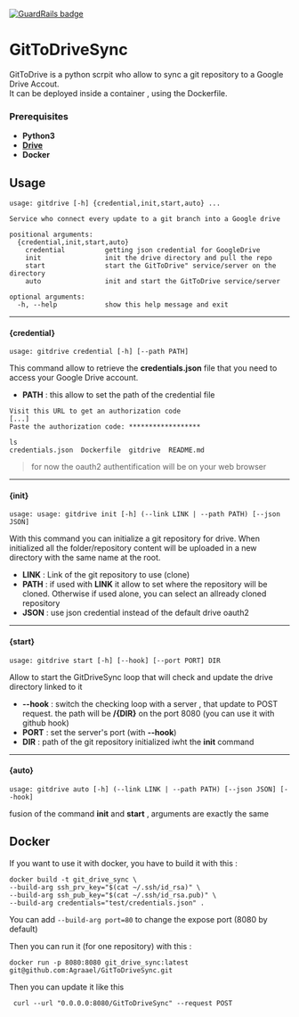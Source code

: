 [![GuardRails badge](https://badges.production.guardrails.io/Agraael/GitToDriveSync.svg?token=34fda599487d2fa333dec9761e50e5885ab4ab7ddfa4dd0b8dd0a080f9b86dc3)](https://dashboard.guardrails.io/default/gh/Agraael/GitToDriveSync)
# GitToDriveSync

GitToDrive is a python scrpit who allow to sync a git repository to a Google Drive Accout.  
It can be deployed inside a container , using the Dockerfile.

### Prerequisites

- **Python3**
- **[Drive](https://github.com/odeke-em/drive)**
- **Docker**

## Usage
```
usage: gitdrive [-h] {credential,init,start,auto} ...

Service who connect every update to a git branch into a Google drive

positional arguments:
  {credential,init,start,auto}
    credential          getting json credential for GoogleDrive
    init                init the drive directory and pull the repo
    start               start the GitToDrive" service/server on the directory
    auto                init and start the GitToDrive service/server

optional arguments:
  -h, --help            show this help message and exit
```
---  
#### {credential}
```
usage: gitdrive credential [-h] [--path PATH]
```
This command allow to retrieve the **credentials.json** file that you need to access
your Google Drive account.

- **PATH** : this allow to set the path of the credential file 

```
Visit this URL to get an authorization code
[...]
Paste the authorization code: ******************

ls
credentials.json  Dockerfile  gitdrive  README.md
```
> for now the oauth2 authentification will be on your web browser
---
#### {init}
```
usage: usage: gitdrive init [-h] (--link LINK | --path PATH) [--json JSON]
```
With this command you can initialize a git repository for drive.
When initialized all the folder/repository content will be uploaded in a new directory  with the same name at the root.

- **LINK** : Link of the git repository to use (clone)
- **PATH** : if used with **LINK** it allow to set where the repository will be cloned. Otherwise if used alone, you can select an allready cloned repository
- **JSON** : use json credential instead of the default drive oauth2
---
#### {start}

```
usage: gitdrive start [-h] [--hook] [--port PORT] DIR
```

Allow to start the GitDriveSync loop that will check and update the drive directory linked to it

- **--hook** : switch the checking loop with a server , that update to POST request.
the path will be **/{DIR}** on the port 8080 (you can use it with github hook)
- **PORT** : set the server's port (with **--hook**)
- **DIR** : path of the git repository initialized iwht the **init** command
---
#### {auto}

```
usage: gitdrive auto [-h] (--link LINK | --path PATH) [--json JSON] [--hook]
```

fusion of the command **init** and **start** , arguments are exactly the same


## Docker

If you want to use it with docker, you have to build it with this :
```
docker build -t git_drive_sync \
--build-arg ssh_prv_key="$(cat ~/.ssh/id_rsa)" \
--build-arg ssh_pub_key="$(cat ~/.ssh/id_rsa.pub)" \
--build-arg credentials="test/credentials.json" .
```
You can add `--build-arg port=80` to change the expose port (8080 by default)

Then you can run it (for one repository) with this : 
```
docker run -p 8080:8080 git_drive_sync:latest git@github.com:Agraael/GitToDriveSync.git
```
Then you can update it like this
```
 curl --url "0.0.0.0:8080/GitToDriveSync" --request POST
```